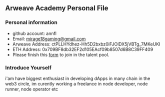 ## Arweave Academy Personal File

### Personal information

- github account: annfl
- Email: mirage18gaming@gmail.com
- Arweave Address: ctPLLHYdhez-Hh5D2bxbz0iFJOlDX5jVBTg_7MKeUKI
- ETH Address: 0x709BF8db32EF2d105EAcf09b8507d6B8C39FF409
- Please finish this [form](https://docs.google.com/forms/d/e/1FAIpQLSfWA5fIIcBgmRppm3jNz5vmf9Mai_QMVil-2pO4r7YKn_Zhtw/viewform?usp=sf_link) to join in the talent pool.

### Introduce Yourself

i'am have biggest enthusiast in developing dApps in many chain in the web3 circle, im curently working a freelance in node developer, node runner, node operator etc
